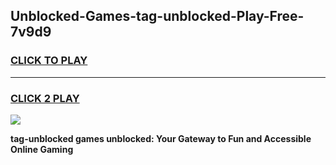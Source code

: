 
## Unblocked-Games-tag-unblocked-Play-Free-7v9d9
<h3>
<a href="https://premium76.site?title=tag-unblocked&ref=10A">CLICK TO PLAY</a></h3>
<hr>

<h3>
<a href="https://premium76.site?title=tag-unblocked&ref=10A">CLICK 2 PLAY</a>
  
</h3>

<a href="https://premium76.site?title=tag-unblocked&ref=10A"><img src="https://clearcache.store/games.png"></a>


**tag-unblocked games unblocked: Your Gateway to Fun and Accessible Online Gaming**
